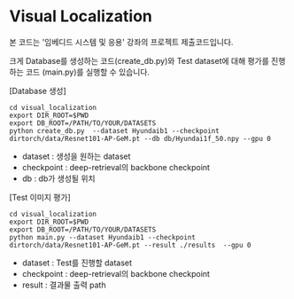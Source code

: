 # Visual Localization


본 코드는 '임베디드 시스템 및 응용' 강좌의 프로젝트 제출코드입니다.


크게 Database를 생성하는 코드(create_db.py)와 Test dataset에 대해 평가를 진행하는 코드 (main.py)를 실행할 수 있습니다.


[Database 생성]
```
cd visual_localization
export DIR_ROOT=$PWD
export DB_ROOT=/PATH/TO/YOUR/DATASETS
python create_db.py  --dataset Hyundaib1 --checkpoint dirtorch/data/Resnet101-AP-GeM.pt --db db/Hyundai1f_50.npy --gpu 0
```


- dataset : 생성을 원하는 dataset
- checkpoint : deep-retrieval의 backbone checkpoint
- db : db가 생성될 위치


[Test 이미지 평가]


```
cd visual_localization
export DIR_ROOT=$PWD
export DB_ROOT=/PATH/TO/YOUR/DATASETS
python main.py --dataset Hyundaib1 --checkpoint dirtorch/data/Resnet101-AP-GeM.pt --result ./results  --gpu 0
```


- dataset : Test를 진행할 dataset
- checkpoint : deep-retrieval의 backbone checkpoint
- result : 결과물 출력 path